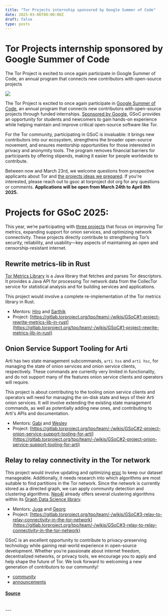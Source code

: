 ```yaml
---
title: "Tor Projects internship sponsored by Google Summer of Code"
date: 2025-03-06T00:00:00Z
draft: false
type: posts
---
```

# Tor Projects internship sponsored by Google Summer of Code





 The Tor Project is excited to once again participate in Google Summer of Code, an annual program that connects new contributors with open-source projects

  ![](https://blog.torproject.org/tor-in-google-summer-of-code-mentorship/lead.png)

The Tor Project is excited to once again participate in [Google Summer of Code](https://summerofcode.withgoogle.com/programs/2025/organizations/the-tor-project), an annual program that connects new contributors with open-source projects through funded internships. [Sponsored by Google](https://summerofcode.withgoogle.com/how-it-works), GSoC provides an opportunity for students and newcomers to gain hands-on experience while helping maintain and improve critical open-source software like Tor.

For the Tor community, participating in GSoC is invaluable: it brings new contributors into our ecosystem, strengthens the broader open-source movement, and ensures mentorship opportunities for those interested in privacy and anonymity tools. The program removes financial barriers for participants by offering stipends, making it easier for people worldwide to contribute.

Between now and March 23rd, we welcome questions from prospective applicants about Tor and [the projects ideas we prepared](https://gitlab.torproject.org/tpo/team/-/wikis/GSoC). If you're interested, please reach out to gsoc at torproject dot org for any questions or comments. **Applications will be open from March 24th to April 8th 2025.**

Projects for GSoC 2025:
=======================

This year, we’re participating with [three projects](https://gitlab.torproject.org/tpo/team/-/wikis/GSoC) that focus on improving Tor metrics, expanding support for onion services, and optimizing network connectivity. These projects directly contribute to strengthening Tor’s security, reliability, and usability—key aspects of maintaining an open and censorship-resistant internet.

Rewrite metrics-lib in Rust
---------------------------

[Tor Metrics Library](https://gitlab.torproject.org/tpo/network-health/metrics/library.rs) is a Java library that fetches and parses Tor descriptors. It provides a Java API for processing Tor network data from the CollecTor service for statistical analysis and for building services and applications.

This project would involve a complete re-implementation of the Tor metrics library in Rust.

-   Mentors: [Hiro](https://gitlab.torproject.org/hiro) and [Sarthik](https://gitlab.torproject.org/sarthikg)
-   Project: [https://gitlab.torproject.org/tpo/team/-/wikis/GSoC#1-project-rewrite-metrics-lib-in-rust](https://gitlab.torproject.org/tpo/team/-/wikis/GSoC#1-project-rewrite-metrics-lib-in-rust)

Onion Service Support Tooling for Arti
--------------------------------------

Arti has two state management subcommands, `arti hss` and `arti hsc`, for managing the state of onion services and onion service clients, respectively. These commands are currently very limited in functionality, and do not support many of the features onion service clients and operators will require.

This project is about contributing to the tooling onion service clients and operators will need for managing the on-disk state and keys of their Arti onion services. It will involve extending the existing state management commands, as well as potentially adding new ones, and contributing to Arti's APIs and documentation.

-   Mentors: [Gabi](https://gitlab.torproject.org/gabi-250/) and [Wesley](https://gitlab.torproject.org/wesleyac/)
-   Project: [https://gitlab.torproject.org/tpo/team/-/wikis/GSoC#2-project-onion-service-support-tooling-for-arti](https://gitlab.torproject.org/tpo/team/-/wikis/GSoC#2-project-onion-service-support-tooling-for-arti)

Relay to relay connectivity in the Tor network
----------------------------------------------

This project would involve updating and optimizing [erpc](https://gitlab.torproject.org/tpo/network-health/erpc) to keep our dataset manageable. Additionally, it needs research into which algorithms are most suitable to find partitions in the Tor network. Since the network is currently stored as a directed graph, we can apply community detection and clustering algorithms. [Neo4j](https://neo4j.com/) already offers several clustering algorithms within its [Graph Data Science library](https://neo4j.com/docs/graph-data-science/current/installation/).

-   Mentors: [Juga](https://gitlab.torproject.org/juga) and [Georg](https://gitlab.torproject.org/gk)
-   Project: [https://gitlab.torproject.org/tpo/team/-/wikis/GSoC#3-relay-to-relay-connectivity-in-the-tor-network](https://gitlab.torproject.org/tpo/team/-/wikis/GSoC#3-relay-to-relay-connectivity-in-the-tor-network)

GSoC is an excellent opportunity to contribute to privacy-preserving technology while gaining real-world experience in open-source development. Whether you’re passionate about internet freedom, decentralized networks, or privacy tools, we encourage you to apply and help shape the future of Tor. We look forward to welcoming a new generation of contributors to our community!

-   [community](https://blog.torproject.org/category/community)
-   [announcements](https://blog.torproject.org/category/announcements)

#### [Source](https://blog.torproject.org/tor-in-google-summer-of-code-mentorship/)

<br/>
---

